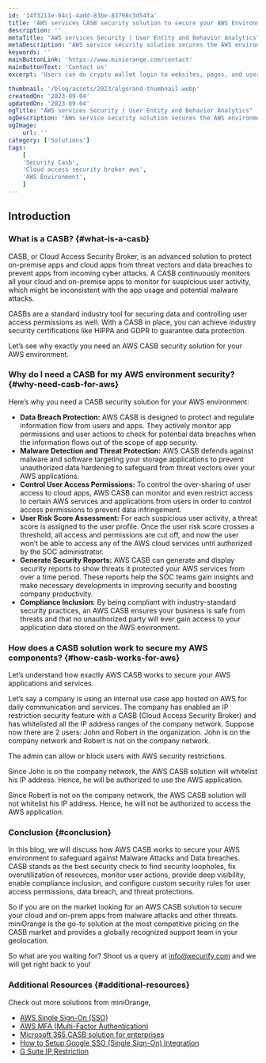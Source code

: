 ```yaml
---
id: '14f3211e-04c1-4add-83be-83798c3d54fa'
title: 'AWS services CASB security solution to secure your AWS Environment'
description: ''
metaTitle: "AWS services Security | User Entity and Behavior Analytics"
metaDescription: "AWS service security solution secures the AWS environment and monitors user behavior with UEBA for complete user security. Learn more on AWS CASB security."
keywords: ''
mainButtonLink: 'https://www.miniorange.com/contact'
mainButtonText: 'Contact us'
excerpt: 'Users can do crypto wallet login to websites, pages, and user profiles through popular Algorand blockchain wallets like Pera Wallet, Trust Wallet, Atomic Wallet, and MyALGO Wallet. Cold wallet Ledger Nano X and Nano S also support Algorands native token ALGO and can be used for the process of crypto wallet login. With support for multiple Algorand wallets for crypto wallet login, other use cases around NFTs can be implemented.'

thumbnail: '/blog/assets/2023/algorand-thumbnail.webp'
createdOn: '2023-09-04'
updatedOn: '2023-09-04'
ogTitle: "AWS services Security | User Entity and Behavior Analytics"
ogDescription: "AWS service security solution secures the AWS environment and monitors user behavior with UEBA for complete user security. Learn more on AWS CASB security."
ogImage:
    url: ''
category: ['Solutions']
tags:
    [
    'Security Casb',
    'Cloud access security broker aws',
    'AWS Environment',
    ]
---
```


## Introduction

### What is a CASB? {#what-is-a-casb}

CASB, or Cloud Access Security Broker, is an advanced solution to protect on-premise apps and cloud apps from threat vectors and data breaches to prevent apps from incoming cyber attacks. A CASB continuously monitors all your cloud and on-premise apps to monitor for suspicious user activity, which might be inconsistent with the app usage and potential malware attacks.

CASBs are a standard industry tool for securing data and controlling user access permissions as well. With a CASB in place, you can achieve industry security certifications like HIPPA and GDPR to guarantee data protection.

Let’s see why exactly you need an AWS CASB security solution for your AWS environment.

### Why do I need a CASB for my AWS environment security? {#why-need-casb-for-aws}

Here’s why you need a CASB security solution for your AWS environment:

- **Data Breach Protection:** AWS CASB is designed to protect and regulate information flow from users and apps. They actively monitor app permissions and user actions to check for potential data breaches when the information flows out of the scope of app security.
- **Malware Detection and Threat Protection:** AWS CASB defends against malware and software targeting your storage applications to prevent unauthorized data hardening to safeguard from threat vectors over your AWS applications. 
- **Control User Access Permissions:** To control the over-sharing of user access to cloud apps, AWS CASB can monitor and even restrict access to certain AWS services and applications from users in order to control access permissions to prevent data infringement.
- **User Risk Score Assessment:** For each suspicious user activity, a threat score is assigned to the user profile. Once the user risk score crosses a threshold, all access and permissions are cut off, and now the user won’t be able to access any of the AWS cloud services until authorized by the SOC administrator.
- **Generate Security Reports:** AWS CASB can generate and display security reports to show threats it protected your AWS services from over a time period. These reports help the SOC teams gain insights and make necessary developments in improving security and boosting company productivity.
- **Compliance Inclusion:** By being compliant with industry-standard security practices, an AWS CASB ensures your business is safe from threats and that no unauthorized party will ever gain access to your application data stored on the AWS environment.

### How does a CASB solution work to secure my AWS components? {#how-casb-works-for-aws}

Let’s understand how exactly AWS CASB works to secure your AWS applications and services.

Let’s say a company is using an internal use case app hosted on AWS for daily communication and services. The company has enabled an IP restriction security feature with a CASB (Cloud Access Security Broker) and has whitelisted all the IP address ranges of the company network. Suppose now there are 2 users: John and Robert in the organization. John is on the company network and Robert is not on the company network. 

The admin can allow or block users with AWS security restrictions.

Since John is on the company network, the AWS CASB solution will whitelist his IP address. Hence, he will be authorized to use the AWS application.

Since Robert is not on the company network, the AWS CASB solution will not whitelist his IP address. Hence, he will not be authorized to access the AWS application.

### Conclusion {#conclusion}

In this blog, we will discuss how AWS CASB works to secure your AWS environment to safeguard against Malware Attacks and Data breaches. CASB stands as the best security check to find security loopholes, fix overutilization of resources, monitor user actions, provide deep visibility, enable compliance inclusion, and configure custom security rules for user access permissions, data breach, and threat protections.

So if you are on the market looking for an AWS CASB solution to secure your cloud and on-prem apps from malware attacks and other threats. miniOrange is the go-to solution at the most competitive pricing on the CASB market and provides a globally recognized support team in your geolocation.

So what are you waiting for? Shoot us a query at [info@xecurify.com](mailto:info@xecurify.com) and we will get right back to you!

### Additional Resources {#additional-resources}

Check out more solutions from miniOrange,

- [AWS Single Sign-On (SSO)](https://www.miniorange.com/amazon-web-services-(aws)-single-sign-on-(sso))
- [AWS MFA (Multi-Factor Authentication)](https://www.miniorange.com/aws-2fa-mfa-two-factor-authentication-setup)
- [Microsoft 365 CASB solution for enterprises](https://blog.miniorange.com/microsoft-office-365-casb-security/)
- [How to Setup Google SSO (Single Sign-On) Integration](https://www.miniorange.com/google-apps-single-sign-on-(sso))
- [G Suite IP Restriction](https://blog.miniorange.com/secure-access-control-for-google-workspace-gsuite-apps/)







